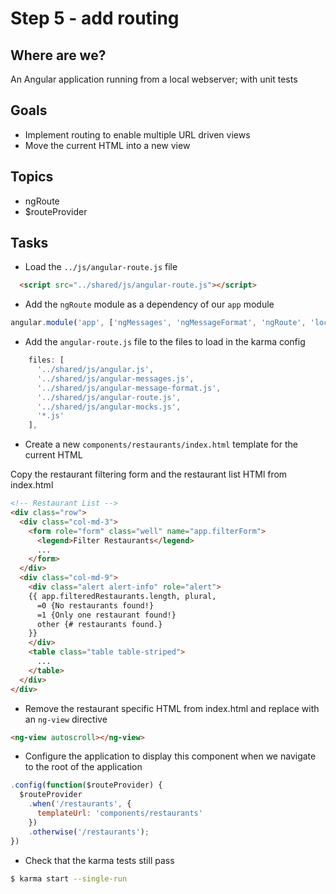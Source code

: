 # Step 5 - add routing

## Where are we?

An Angular application running from a local webserver;
with unit tests

## Goals

* Implement routing to enable multiple URL driven views
* Move the current HTML into a new view

## Topics

* ngRoute
* $routeProvider

## Tasks

* Load the `../js/angular-route.js` file

```html
  <script src="../shared/js/angular-route.js"></script>
```

* Add the `ngRoute` module as a dependency of our `app` module

```js
angular.module('app', ['ngMessages', 'ngMessageFormat', 'ngRoute', 'localStorage', 'rating'])
```

* Add the `angular-route.js` file to the files to load in the karma config

```js
    files: [
      '../shared/js/angular.js',
      '../shared/js/angular-messages.js',
      '../shared/js/angular-message-format.js',
      '../shared/js/angular-route.js',
      '../shared/js/angular-mocks.js',
      '*.js'
    ],
```

* Create a new `components/restaurants/index.html` template for the current HTML

Copy the restaurant filtering form and the restaurant list HTMl from index.html

```html
<!-- Restaurant List -->
<div class="row">
  <div class="col-md-3">
    <form role="form" class="well" name="app.filterForm">
      <legend>Filter Restaurants</legend>
      ...
    </form>
  </div>
  <div class="col-md-9">
    <div class="alert alert-info" role="alert">
    {{ app.filteredRestaurants.length, plural,
      =0 {No restaurants found!}
      =1 {Only one restaurant found!}
      other {# restaurants found.}
    }}
    </div>
    <table class="table table-striped">
      ...
    </table>
  </div>
</div>
```

* Remove the restaurant specific HTML from index.html and replace with an `ng-view` directive

```html
<ng-view autoscroll></ng-view>
```

* Configure the application to display this component when we navigate to the root of the application

```js
.config(function($routeProvider) {
  $routeProvider
    .when('/restaurants', {
      templateUrl: 'components/restaurants'
    })
    .otherwise('/restaurants');
})
```

* Check that the karma tests still pass

```bash
$ karma start --single-run
```
